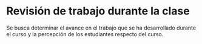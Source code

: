 # Revisión de trabajo durante la clase

Se busca determinar el avance en el trabajo que se ha desarrollado durante el curso y la percepción de los estudiantes respecto del curso.
